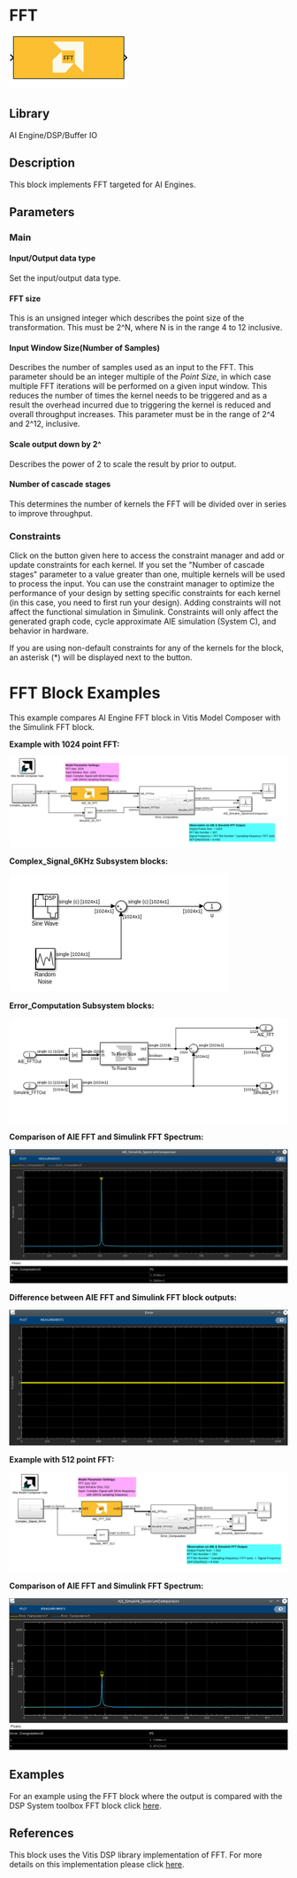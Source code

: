 # FFT
  
![](./Images/block.png)  

## Library

AI Engine/DSP/Buffer IO

## Description

This block implements FFT targeted for AI Engines.

## Parameters

### Main  
#### Input/Output data type  
Set the input/output data type.

#### FFT size  
This is an unsigned integer which describes the point size of the
transformation. This must be 2^N, where N is in the range 4 to 12
inclusive.

#### Input Window Size(Number of Samples)  
Describes the number of samples used as an input to the FFT. This parameter should be an integer multiple of the _Point Size_, in which case multiple FFT iterations will be performed on a given input window. This reduces the number of times the kernel needs to be triggered and as a result the overhead incurred due to triggering the kernel is reduced and overall throughput increases. This parameter must be in the range of 2^4 and 2^12, inclusive.

#### Scale output down by 2^  
Describes the power of 2 to scale the result by prior to output.

#### Number of cascade stages  
This determines the number of kernels the FFT will be divided over in
series to improve throughput.

### Constraints
Click on the button given here to access the constraint manager and add or update constraints for each kernel. If you set the "Number of cascade stages" parameter to a value greater than one, multiple kernels will be used to process the input. You can use the constraint manager to optimize the performance of your design by setting specific constraints for each kernel (in this case, you need to first run your design). Adding constraints will not affect the functional simulation in Simulink. Constraints will only affect the generated graph code, cycle approximate AIE simulation (System C), and behavior in hardware.

<div class="noteBox">
If you are using non-default constraints for any of the kernels for the block, an asterisk (*) will be displayed next to the button.
</div>

# FFT Block Examples 
This example compares AI Engine FFT block in Vitis Model Composer with the Simulink FFT block.

**Example with 1024 point FFT:**

![](./Images/FFT_Example1.png) 

**Complex_Signal_6KHz Subsystem blocks:**

![](./Images/Complex_Signal_6KHz.png) 

**Error_Computation Subsystem blocks:**

![](./Images/Error_Computation.png) 

**Comparison of AIE FFT and Simulink FFT Spectrum:**

![](./Images/SpectrumComparison.png)

**Difference between AIE FFT and Simulink FFT block outputs:**

![](./Images/Error.png)


**Example with 512 point FFT:**

![](./Images/FFT_Example2.png) 

**Comparison of AIE FFT and Simulink FFT Spectrum:**

![](./Images/SpectrumComparison_Ex2.png)


## Examples
For an example using the FFT block where the output is compared with the DSP System toolbox FFT block click [here](https://github.com/Xilinx/Vitis_Model_Composer/tree/HEAD/Examples/AIENGINE/DSPlib/fft).

## References
This block uses the Vitis DSP library implementation of FFT. For more details on this implementation please click [here](https://docs.xilinx.com/r/en-US/Vitis_Libraries/dsp/user_guide/L2/func-fft.html).


